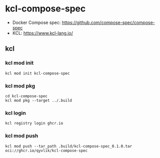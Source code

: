 # kcl-compose-spec

- Docker Compose spec: https://github.com/compose-spec/compose-spec
- KCL: https://www.kcl-lang.io/

## kcl

### kcl mod init

```shell
kcl mod init kcl-compose-spec
```

### kcl mod pkg

```shell
cd kcl-compose-spec
kcl mod pkg --target ../.build
```

### kcl login

```shell
kcl registry login ghcr.io
```

### kcl mod push

```shell
kcl mod push --tar_path .build/kcl-compose-spec_0.1.0.tar oci://ghcr.io/qyvlik/kcl-compose-spec
```
